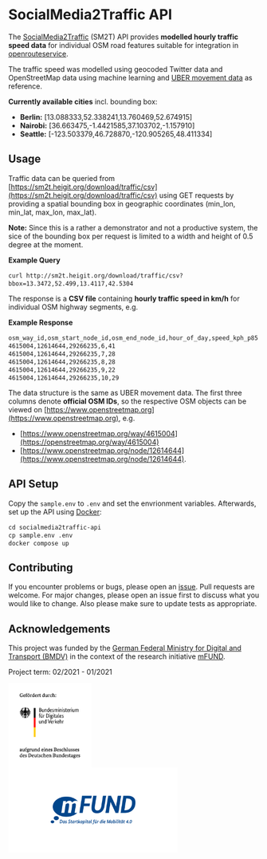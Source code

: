 # SocialMedia2Traffic API

The [SocialMedia2Traffic](https://heigit.org/de/new-mfund-project-start-of-socialmedia2traffic-derivation-of-traffic-information-from-social-media-data-2/) (SM2T) API provides **modelled hourly traffic speed data** for individual OSM road features suitable for integration in [openrouteservice](https://openrouteservice.org).

The traffic speed was modelled using geocoded Twitter data and OpenStreetMap data using machine learning and [UBER movement data](https://movement.uber.com/?lang=en-US) as reference.

**Currently available cities** incl. bounding box:

- **Berlin:** [13.088333,52.338241,13.760469,52.674915]
- **Nairobi:** [36.663475,-1.4421585,37.103702,-1.157910]
- **Seattle:** [-123.503379,46.728870,-120.905265,48.411334]

## Usage

Traffic data can be queried from [https://sm2t.heigit.org/download/traffic/csv](https://sm2t.heigit.org/download/traffic/csv) using GET requests by providing a spatial bounding box in geographic coordinates (min_lon, min_lat, max_lon, max_lat).

**Note:** Since this is a rather a demonstrator and not a productive system, the sice of the bounding box per request is limited to a width and height of 0.5 degree at the moment.

**Example Query**

```
curl http://sm2t.heigit.org/download/traffic/csv?bbox=13.3472,52.499,13.4117,42.5304
```

The response is a **CSV file** containing **hourly traffic speed in km/h** for individual OSM highway segments, e.g.

**Example Response**


```
osm_way_id,osm_start_node_id,osm_end_node_id,hour_of_day,speed_kph_p85
4615004,12614644,29266235,6,41
4615004,12614644,29266235,7,28
4615004,12614644,29266235,8,28
4615004,12614644,29266235,9,22
4615004,12614644,29266235,10,29
```

The data structure is the same as UBER movement data. The first three columns denote **official OSM IDs**, so the respective OSM objects can be viewed on [https://www.openstreetmap.org](https://www.openstreetmap.org), e.g.
- [https://www.openstreetmap.org/way/4615004](https://openstreetmap.org/way/4615004)
- [https://www.openstreetmap.org/node/12614644](https://www.openstreetmap.org/node/12614644).

## API Setup

Copy the `sample.env` to `.env` and set the envrionment variables. Afterwards, set up the API using [Docker](https://www.docker.com/):

```
cd socialmedia2traffic-api
cp sample.env .env
docker compose up
```

## Contributing

If you encounter problems or bugs, please open an [issue](https://github.com/GIScience/socialmedia2traffic-api/issues). Pull requests are welcome. For major changes, please open an issue first to discuss what you would like to change. Also please make sure to update tests as appropriate.

## Acknowledgements

This project was funded by the [German Federal Ministry for Digital and Transport (BMDV)](https://www.bmvi.de/EN/Home/home.html) in the context of the research initiative [mFUND](https://www.bmvi.de/EN/Topics/Digital-Matters/mFund/mFund.html).

Project term: 02/2021 - 01/2021

<p float="left">
<img src="./img/bmdv.png" height=170 align="middle" />
<img src="./img/mfund.jpg" height=170 align="middle" />
</p>
